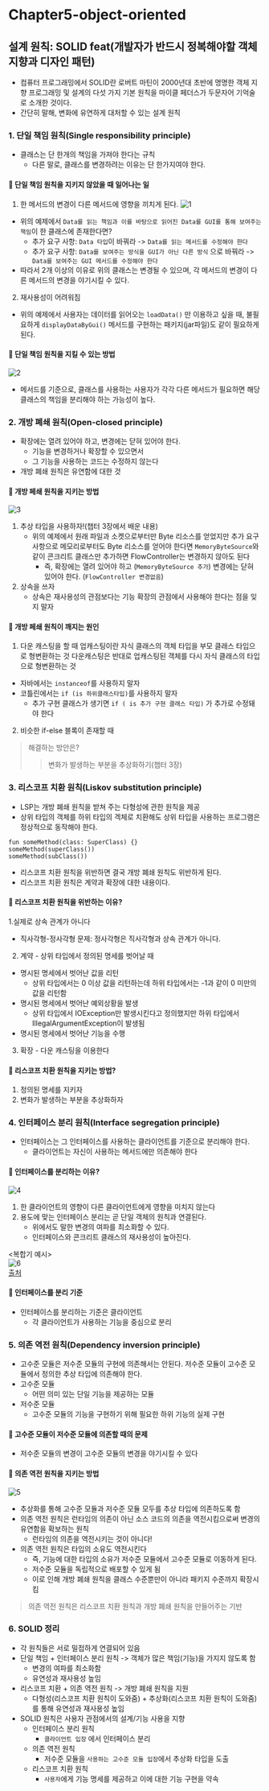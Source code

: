 # Chapter5-object-oriented
## 설계 원칙: SOLID feat(개발자가 반드시 정복해야할 객체 지향과 디자인 패턴)
- 컴퓨터 프로그래밍에서 SOLID란 로버트 마틴이 2000년대 초반에 명명한 객체 지향 프로그래밍 및 설계의 다섯 가지 기본 원칙을 마이클 페더스가 두문자어 기억술로 소개한 것이다.
- 간단히 말해, 변화에 유연하게 대처할 수 있는 설계 원칙

### 1. 단일 책임 원칙(Single responsibility principle)
- 클래스는 단 한개의 책임을 가져야 한다는 규칙
  - 다른 말로, 클래스를 변경하려는 이유는 단 한가지여야 한다.
#### 🔖 단일 책임 원칙을 지키지 않았을 때 일어나는 일
1. 한 메서드의 변경이 다른 메서드에 영향을 끼치게 된다.
![1](https://user-images.githubusercontent.com/95393311/154807964-afaa4f11-a05f-40cd-841a-e8f0ac5dcc76.JPG)
- 위의 예제에서 `Data를 읽는 책임과 이를 바탕으로 읽어진 Data를 GUI를 통해 보여주는 책임`이 한 클래스에 존재한다면?
  - 추가 요구 사항: `Data 타입`이 바꿔라 -> `Data를 읽는 메서드를 수정해야 한다`
  - 추가 요구 사항: `Data를 보여주는 방식을 GUI가 아닌 다른 방식` 으로 바꿔라 -> `Data를 보여주는 GUI 메서드를 수정해야 한다`
- 따라서 2개 이상의 이유로 위의 클래스는 변경될 수 있으며, 각 메서드의 변경이 다른 메서드의 변경을 야기시킬 수 있다.
2. 재사용성이 어려워짐
- 위의 예제에서 사용자는 데이터를 읽어오는 `loadData()` 만 이용하고 싶을 때, 불필요하게 `displayDataByGui()` 메서드를 구현하는 패키지(jar파일)도 같이 필요하게 된다.

#### 🔖 단일 책임 원칙을 지킬 수 있는 방법
![2](https://user-images.githubusercontent.com/95393311/154807966-ae3f4ca7-2be3-4498-89e3-ea2f9665bd3e.JPG)
- 메서드를 기준으로, 클래스를 사용하는 사용자가 각각 다른 메서드가 필요하면 해당 클래스의 책임을 분리해야 하는 가능성이 높다.

### 2. 개방 폐쇄 원칙(Open-closed principle)
- 확장에는 열려 있어야 하고, 변경에는 닫혀 있어야 한다.
  - 기능을 변경하거나 확장할 수 있으면서
  - 그 기능을 사용하는 코드는 수정하지 않는다
- 개방 폐쇄 원칙은 유연함에 대한 것

#### 🔖 개방 페쇄 원칙을 지키는 방법
![3](https://user-images.githubusercontent.com/95393311/154809017-2c05b7a8-e54c-45d8-ae29-dbdea8139633.JPG)
1. 추상 타입을 사용하자!(챕터 3장에서 배운 내용)
   - 위의 예제에서 원래 파일과 소켓으로부터만 Byte 리소스를 얻었지만 추가 요구 사항으로 메모리로부터도 Byte 리소스를 얻어야 한다면 `MemoryByteSource`와 같이 콘크리트 클래스만 추가하면 FlowController는 변경하지 않아도 된다
     - 즉, 확장에는 열려 있어야 하고 (`MemoryByteSource 추가`) 변경에는 닫혀 있어야 한다. (`FlowController 변경없음`)
2. 상속을 쓰자
   - 상속은 재사용성의 관점보다는 기능 확장의 관점에서 사용해야 한다는 점을 잊지 말자

#### 🔖 개방 페쇄 원칙이 깨지는 원인
1. 다운 캐스팅을 할 때
업캐스팅이란 자식 클래스의 객체 타입을 부모 클래스 타입으로 형변환하는 것
다운캐스팅은 반대로 업캐스팅된 객체를 다시 자식 클래스의 타입으로 형변환하는 것
- 자바에서는 `instanceof`를 사용하지 말자
- 코틀린에서는 `if (is 하위클래스타입)`를 사용하지 말자
  - 추가 구현 클래스가 생기면 `if ( is 추가 구현 클래스 타입)` 가 추가로 수정돼야 한다

2. 비슷한 if-else 블록이 존재할 때

> 해결하는 방안은?
>> 변화가 발생하는 부분을 추상화하기(챕터 3장)

### 3. 리스코프 치환 원칙(Liskov substitution principle)
- LSP는 개방 폐쇄 원칙을 받쳐 주는 다형성에 관한 원칙을 제공
- 상위 타입의 객체를 하위 타입의 겍체로 치환해도 상위 타입을 사용하는 프로그램은 정상적으로 동작해야 한다.
```
fun someMethod(class: SuperClass) {}
someMethod(superClass())
someMethod(subClass())
```
- 리스코프 치환 원칙을 위반하면 결국 개방 폐쇄 원칙도 위반하게 된다.
- 리스코프 치환 원칙은 계약과 확장에 대한 내용이다.

#### 🔖 리스코프 치환 원칙을 위반하는 이유?
1.실제로 상속 관계가 아니다 
  - 직사각형-정사각형 문제: 정사각형은 직사각형과 상속 관계가 아니다.
2. 계약 - 상위 타입에서 정의된 명세를 벗어날 때
  - 명시된 명세에서 벗어난 값을 리턴
    - 상위 타입에서는 0 이상 값을 리턴하는데 하위 타입에서는 -1과 같이 0 미만의 값을 리턴함
  - 명시된 명세에서 벗어난 예외상황을 발생
    - 상위 타입에서 IOException만 발생시킨다고 정의했지만 하위 타입에서 IllegalArgumentException이 발생됨
  - 명시된 명세에서 벗어난 기능을 수행
3. 확장 - 다운 캐스팅을 이용한다

#### 🔖 리스코프 치환 원칙을 지키는 방법?
1. 정의된 명세를 지키자
2. 변화가 발생하는 부분을 추상화하자


### 4. 인터페이스 분리 원칙(Interface segregation principle)
- 인터페이스는 그 인터페이스를 사용하는 클라이언트를 기준으로 분리해야 한다.
  - 클라이언트는 자신이 사용하는 메서드에만 의존해야 한다

#### 🔖 인터페이스를 분리하는 이유?
![4](https://user-images.githubusercontent.com/95393311/154811428-e7238a08-b781-4be4-b28e-727eba605687.jpg)
1. 한 클라이언트의 영향이 다른 클라이언트에게 영향을 미치지 않는다
2. 용도에 맞는 인터페이스 분리는 곧 단일 객체의 원칙과 연결된다.
   - 위에서도 말한 변경의 여파를 최소화할 수 있다.
   - 인터페이스와 콘크리트 클래스의 재사용성이 높아진다.

<복합기 예시>  
![6](https://user-images.githubusercontent.com/95393311/154814114-6f3853a8-7b59-4867-a5cc-0abfcd0037b0.JPG)  
[출처](https://defacto-standard.tistory.com/114?category=703460)

#### 🔖 인터페이스를 분리 기준
- 인터페이스를 분리하는 기준은 클라이언트
  - 각 클라이언트가 사용하는 기능을 중심으로 분리

### 5. 의존 역전 원칙(Dependency inversion principle)
- 고수준 모듈은 저수준 모듈의 구현에 의존해서는 안된다. 저수준 모듈이 고수준 모듈에서 정의한 추상 타입에 의존해야 한다.
- 고수준 모듈
  - 어떤 의미 있는 단일 기능을 제공하는 모듈
- 저수준 모듈
  - 고수준 모듈의 기능을 구현하기 위해 필요한 하위 기능의 실제 구현
  
#### 🔖 고수준 모듈이 저수준 모듈에 의존할 때의 문제
- 저수준 모듈의 변경이 고수준 모듈의 변경을 야기시킬 수 있다

#### 🔖 의존 역전 원칙을 지키는 방법
![5](https://user-images.githubusercontent.com/95393311/154812631-00a0032d-b1a4-4e6f-82b4-81daa68ac05d.JPG)
- 추상화를 통해 고수준 모듈과 저수준 모듈 모두를 추상 타입에 의존하도록 함
- 의존 역전 원칙은 런타임의 의존이 아닌 소스 코드의 의존을 역전시킴으로써 변경의 유연함을 확보하는 원칙
  - 런타임의 의존을 역전시키는 것이 아니다!
- 의존 역전 원칙은 타입의 소유도 역전시킨다
  - 즉, 기능에 대한 타입의 소유가 저수준 모듈에서 고수준 모듈로 이동하게 된다.
  - 저수준 모듈을 독립적으로 배포할 수 있게 됨
  - 이로 인해 개방 폐쇄 원칙을 클래스 수준뿐만이 아니라 패키지 수준까지 확장시킴
> 의존 역전 원칙은 리스코프 치환 원칙과 개방 폐쇄 원칙을 만들어주는 기반


### 6. SOLID 정리
- 각 원칙들은 서로 밀접하게 연결되어 있음
- 단일 책임 + 인터페이스 분리 원칙 -> 객체가 많은 책임(기능)을 가지지 않도록 함
  - 변경의 여파를 최소화함
  - 유연성과 재사용성 높임
- 리스코프 치환 + 의존 역전 원칙 -> 개방 폐쇄 원칙을 지원
  - 다형성(리스코프 치환 원칙이 도와줌) + 추상화(리스코프 치환 원칙이 도와줌)를 통해 유연성과 재사용성 높임
- SOLID 원칙은 사용자 관점에서의 설계/기능 사용을 지향
  - 인터페이스 분리 원칙
    - `클라이언트 입장` 에서 인터페이스 분리
  - 의존 역전 원칙
    - 저수준 모듈을 `사용하는 고수준 모듈 입장`에서 추상화 타입을 도출
  - 리스코프 치환 원칙
    - `사용자`에게 기능 명세를 제공하고 이에 대한 기능 구현을 약속